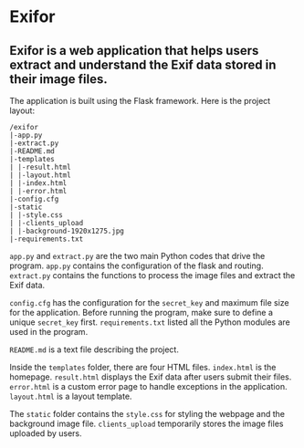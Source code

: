 # Exifor

## Exifor is a web application that helps users extract and understand the Exif data stored in their image files.

The application is built using the Flask framework. Here is the project layout:
```
/exifor
|-app.py
|-extract.py
|-README.md
|-templates
| |-result.html
| |-layout.html
| |-index.html
| |-error.html
|-config.cfg
|-static
| |-style.css
| |-clients_upload
| |-background-1920x1275.jpg
|-requirements.txt
```

<code>app.py</code> and <code>extract.py</code> are the two main Python codes that drive the program. <code>app.py</code> contains the configuration of the flask and routing. <code>extract.py</code> contains the functions to process the image files and extract the Exif data.

<code>config.cfg</code> has the configuration for the <code>secret_key</code> and maximum file size for the application. Before running the program, make sure to define a unique <code>secret_key</code> first. <code>requirements.txt</code> listed all the Python modules are used in the program.

<code>README.md</code> is a text file describing the project. 

Inside the <code>templates</code> folder, there are four HTML files. <code>index.html</code> is the homepage. <code>result.html</code> displays the Exif data after users submit their files. <code>error.html</code> is a custom error page to handle exceptions in the application. <code>layout.html</code> is a layout template.

The <code>static</code> folder contains the <code>style.css</code> for styling the webpage and the background image file. <code>clients_upload</code> temporarily stores the image files uploaded by users.

